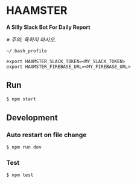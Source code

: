 # HAAMSTER
**A Silly Slack Bot For Daily Report**

*※ 주의: 욕하지 마시오.*

```
~/.bash_profile

export HAAMSTER_SLACK_TOKEN=<MY_SLACK_TOKEN>
export HAAMSTER_FIREBASE_URL=<MY_FIREBASE_URL>
```

## Run

```bash
$ npm start
```

## Development

### Auto restart on file change

```bash
$ npm run dev
```

### Test

```bash
$ npm test
```

